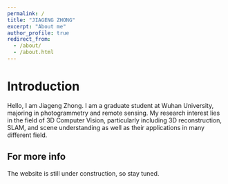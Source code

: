 ```yaml
---
permalink: /
title: "JIAGENG ZHONG"
excerpt: "About me"
author_profile: true
redirect_from: 
  - /about/
  - /about.html
---
```


Introduction
======
Hello, I am Jiageng Zhong. I am a graduate student at Wuhan University, majoring in photogrammetry and remote sensing.
My research interest lies in the field of 3D Computer Vision, particularly including 3D reconstruction, SLAM, and scene understanding as well as their applications in many different field.


For more info
------
The website is still under construction, so stay tuned.
